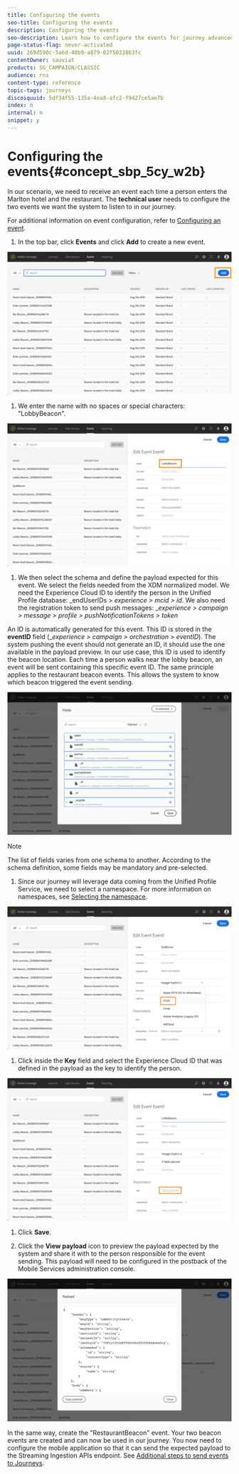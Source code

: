 ```yaml
---
title: Configuring the events
seo-title: Configuring the events
description: Configuring the events
seo-description: Learn how to configure the events for journey advanced use case
page-status-flag: never-activated
uuid: 269d590c-5a6d-40b9-a879-02f5033863fc
contentOwner: sauviat
products: SG_CAMPAIGN/CLASSIC
audience: rns
content-type: reference
topic-tags: journeys
discoiquuid: 5df34f55-135a-4ea8-afc2-f9427ce5ae7b
index: n
internal: n
snippet: y
---
```


# Configuring the events{#concept_sbp_5cy_w2b}

In our scenario, we need to receive an event each time a person enters the Marlton hotel and the restaurant. The **technical user** needs to configure the two events we want the system to listen to in our journey.

For additional information on event configuration, refer to [Configuring an event](event.md#concept_gfj_fqt_52b).

1. In the top bar, click **Events** and click **Add** to create a new event.

 ![](../assets/journeyuc1_1.png)

1. We enter the name with no spaces or special characters: "LobbyBeacon".

 ![](../assets/journeyuc2_1.png)

 <!--li>Select the **Mobile - Streaming Ingestion APIs** event type. Events are sent from the customers' mobile phone through the Mobile SDK.![](../assets/journeyuc2_3.png" placement="break" width="800" id="image_is5_2sn_z2b"/></li-->

1. We then select the schema and define the payload expected for this event. We select the fields needed from the XDM normalized model. We need the Experience Cloud ID to identify the person in the Unified Profile database: _endUserIDs > _experience > mcid > id_. We also need the registration token to send push messages: __experience > campaign > message > profile > pushNotificationTokens > token_

An ID is automatically generated for this event. This ID is stored in the **eventID** field (__experience > campaign > orchestration > eventID_). The system pushing the event should not generate an ID, it should use the one available in the payload preview. In our use case, this ID is used to identify the beacon location. Each time a person walks near the lobby beacon, an event will be sent containing this specific event ID. The same principle applies to the restaurant beacon events. This allows the system to know which beacon triggered the event sending.

 ![](../assets/journeyuc2_2.png)
 
>[!NOTE]
>
>The list of fields varies from one schema to another. According to the schema definition, some fields may be mandatory and pre-selected.

1. Since our journey will leverage data coming from the Unified Profile Service, we need to select a namespace. For more information on namespaces, see [Selecting the namespace](eventnamespace.md#concept_ckb_3qt_52b).

 ![](../assets/journeyuc2_4.png)

1. Click inside the **Key** field and select the Experience Cloud ID that was defined in the payload as the key to identify the person.

 ![](../assets/journeyuc2_4bis.png)

1. Click **Save**.

1. Click the **View payload** icon to preview the payload expected by the system and share it with to the person responsible for the event sending.  This payload will need to be configured in the postback of the Mobile Services administration console.

 ![](../assets/journeyuc2_5.png)

In the same way, create the "RestaurantBeacon" event. Your two beacon events are created and can now be used in our journey. You now need to configure the mobile application so that it can send the expected payload to the Streaming Ingestion APIs endpoint. See [Additional steps to send events to Journeys](eventsteps.md#concept_xrz_n1q_y2b).
